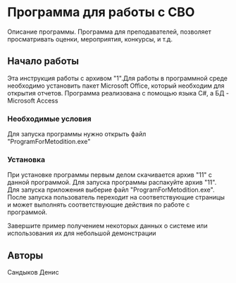 ﻿#  Программа для работы с СВО
Описание программы. 
Программа для преподавателей, позволяет просматривать оценки, мероприятия, конкурсы, и т.д.

## Начало работы 

Эта инструкция работы с архивом "1".Для работы в программной среде необходимо установить пакет Microsoft Office, который необходим для открытия отчетов. 
Программа реализована с помощью языка С#, а БД - Microsoft Access



### Необходимые условия

Для запуска программы нужно открыть файл "ProgramForMetodition.exe"


### Установка 

При установке программы первым делом скачивается архив "11" с данной программой.
Для запуска программы распакуйте архив "11". 
Для запуска приложения выберие файл "ProgramForMetodition.exe".
После запуска пользователь переходит на соответствующие страницы и может выполнять соответствующие действия по работе с программой.


Завершите пример получением некоторых данных о системе или использования их для небольшой демонстрации




## Авторы


Сандыков Денис
